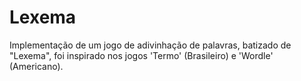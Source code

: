 # Lexema

Implementação de um jogo de adivinhação de palavras, batizado de "Lexema", foi inspirado nos jogos 'Termo' (Brasileiro) e 'Wordle' (Americano).